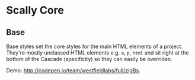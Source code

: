 ﻿# Scally Core

## Base

Base styles set the core styles for the main HTML elements of a project. They're mostly unclassed HTML elements e.g. `a`, `p`, `html` and sit right at the bottom of the Cascade (specificity) so they can easily be overriden.

Demo: <http://codepen.io/team/westfieldlabs/full/zIgBs>.